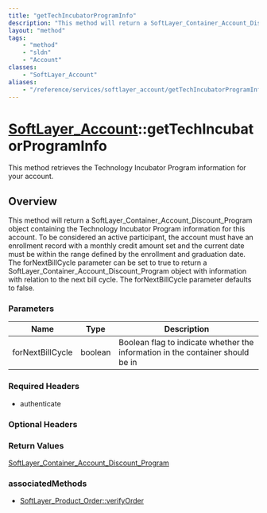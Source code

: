 ```yaml
---
title: "getTechIncubatorProgramInfo"
description: "This method will return a SoftLayer_Container_Account_Discount_Program object containing the Technology Incubator Progra... "
layout: "method"
tags:
    - "method"
    - "sldn"
    - "Account"
classes:
    - "SoftLayer_Account"
aliases:
    - "/reference/services/softlayer_account/getTechIncubatorProgramInfo"
---
```

# [SoftLayer_Account](/reference/services/SoftLayer_Account)::getTechIncubatorProgramInfo

This method retrieves the Technology Incubator Program information for your account. 


## Overview 
This method will return a SoftLayer_Container_Account_Discount_Program object containing the Technology Incubator Program information for this account. To be considered an active participant, the account must have an enrollment record with a monthly credit amount set and the current date must be within the range defined by the enrollment and graduation date. The forNextBillCycle parameter can be set to true to return a SoftLayer_Container_Account_Discount_Program object with information with relation to the next bill cycle. The forNextBillCycle parameter defaults to false. 

### Parameters 
|Name | Type | Description |
| --- | --- | --- |
|forNextBillCycle| boolean| Boolean flag to indicate whether the information in the container should be in|


### Required Headers
* authenticate

### Optional Headers

### Return Values
<a href='/reference/datatypes/SoftLayer_Container_Account_Discount_Program'>SoftLayer_Container_Account_Discount_Program </a>


### associatedMethods

*  [SoftLayer_Product_Order::verifyOrder](/reference/services/SoftLayer_Product_Order/verifyOrder )

